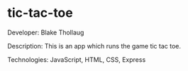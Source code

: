 # tic-tac-toe
Developer: Blake Thollaug

Description: This is an app which runs the game tic tac toe.

Technologies: JavaScript, HTML, CSS, Express
